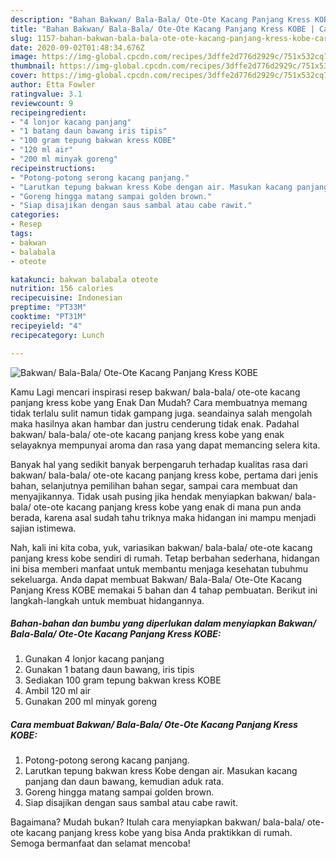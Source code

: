 ```yaml
---
description: "Bahan Bakwan/ Bala-Bala/ Ote-Ote Kacang Panjang Kress KOBE | Cara Masak Bakwan/ Bala-Bala/ Ote-Ote Kacang Panjang Kress KOBE Yang Bisa Manjain Lidah"
title: "Bahan Bakwan/ Bala-Bala/ Ote-Ote Kacang Panjang Kress KOBE | Cara Masak Bakwan/ Bala-Bala/ Ote-Ote Kacang Panjang Kress KOBE Yang Bisa Manjain Lidah"
slug: 1157-bahan-bakwan-bala-bala-ote-ote-kacang-panjang-kress-kobe-cara-masak-bakwan-bala-bala-ote-ote-kacang-panjang-kress-kobe-yang-bisa-manjain-lidah
date: 2020-09-02T01:48:34.676Z
image: https://img-global.cpcdn.com/recipes/3dffe2d776d2929c/751x532cq70/bakwan-bala-bala-ote-ote-kacang-panjang-kress-kobe-foto-resep-utama.jpg
thumbnail: https://img-global.cpcdn.com/recipes/3dffe2d776d2929c/751x532cq70/bakwan-bala-bala-ote-ote-kacang-panjang-kress-kobe-foto-resep-utama.jpg
cover: https://img-global.cpcdn.com/recipes/3dffe2d776d2929c/751x532cq70/bakwan-bala-bala-ote-ote-kacang-panjang-kress-kobe-foto-resep-utama.jpg
author: Etta Fowler
ratingvalue: 3.1
reviewcount: 9
recipeingredient:
- "4 lonjor kacang panjang"
- "1 batang daun bawang iris tipis"
- "100 gram tepung bakwan kress KOBE"
- "120 ml air"
- "200 ml minyak goreng"
recipeinstructions:
- "Potong-potong serong kacang panjang."
- "Larutkan tepung bakwan kress Kobe dengan air. Masukan kacang panjang dan daun bawang, kemudian aduk rata."
- "Goreng hingga matang sampai golden brown."
- "Siap disajikan dengan saus sambal atau cabe rawit."
categories:
- Resep
tags:
- bakwan
- balabala
- oteote

katakunci: bakwan balabala oteote 
nutrition: 156 calories
recipecuisine: Indonesian
preptime: "PT33M"
cooktime: "PT31M"
recipeyield: "4"
recipecategory: Lunch

---
```



![Bakwan/ Bala-Bala/ Ote-Ote Kacang Panjang Kress KOBE](https://img-global.cpcdn.com/recipes/3dffe2d776d2929c/751x532cq70/bakwan-bala-bala-ote-ote-kacang-panjang-kress-kobe-foto-resep-utama.jpg)

Kamu Lagi mencari inspirasi resep bakwan/ bala-bala/ ote-ote kacang panjang kress kobe yang Enak Dan Mudah? Cara membuatnya memang tidak terlalu sulit namun tidak gampang juga. seandainya salah mengolah maka hasilnya akan hambar dan justru cenderung tidak enak. Padahal bakwan/ bala-bala/ ote-ote kacang panjang kress kobe yang enak selayaknya mempunyai aroma dan rasa yang dapat memancing selera kita.

Banyak hal yang sedikit banyak berpengaruh terhadap kualitas rasa dari bakwan/ bala-bala/ ote-ote kacang panjang kress kobe, pertama dari jenis bahan, selanjutnya pemilihan bahan segar, sampai cara membuat dan menyajikannya. Tidak usah pusing jika hendak menyiapkan bakwan/ bala-bala/ ote-ote kacang panjang kress kobe yang enak di mana pun anda berada, karena asal sudah tahu triknya maka hidangan ini mampu menjadi sajian istimewa.




Nah, kali ini kita coba, yuk, variasikan bakwan/ bala-bala/ ote-ote kacang panjang kress kobe sendiri di rumah. Tetap berbahan sederhana, hidangan ini bisa memberi manfaat untuk membantu menjaga kesehatan tubuhmu sekeluarga. Anda dapat membuat Bakwan/ Bala-Bala/ Ote-Ote Kacang Panjang Kress KOBE memakai 5 bahan dan 4 tahap pembuatan. Berikut ini langkah-langkah untuk membuat hidangannya.

<!--inarticleads1-->

##### Bahan-bahan dan bumbu yang diperlukan dalam menyiapkan Bakwan/ Bala-Bala/ Ote-Ote Kacang Panjang Kress KOBE:

1. Gunakan 4 lonjor kacang panjang
1. Gunakan 1 batang daun bawang, iris tipis
1. Sediakan 100 gram tepung bakwan kress KOBE
1. Ambil 120 ml air
1. Gunakan 200 ml minyak goreng




<!--inarticleads2-->

##### Cara membuat Bakwan/ Bala-Bala/ Ote-Ote Kacang Panjang Kress KOBE:

1. Potong-potong serong kacang panjang.
1. Larutkan tepung bakwan kress Kobe dengan air. Masukan kacang panjang dan daun bawang, kemudian aduk rata.
1. Goreng hingga matang sampai golden brown.
1. Siap disajikan dengan saus sambal atau cabe rawit.




Bagaimana? Mudah bukan? Itulah cara menyiapkan bakwan/ bala-bala/ ote-ote kacang panjang kress kobe yang bisa Anda praktikkan di rumah. Semoga bermanfaat dan selamat mencoba!
